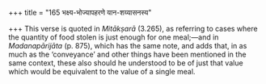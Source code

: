 +++
title = "165 भक्ष्य-भोज्यापहरणे यान-शय्यासनस्य"

+++
This verse is quoted in *Mitākṣarā* (3.265), as referring to cases where
the quantity of food stolen is just enough for one meal;—and in
*Madanapārijāta* (p. 875), which has the same note, and adds that, in as
much as the ‘conveyance’ and other things have been mentioned in the
same context, these also should he understood to be of just that value
which would be equivalent to the value of a single meal.


